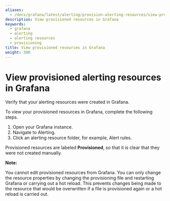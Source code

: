 ```yaml
---
aliases:
  - /docs/grafana/latest/alerting/provision-alerting-resources/view-provisioned-resources
description: View provisioned resources in Grafana
keywords:
  - grafana
  - alerting
  - alerting resources
  - provisioning
title: View provisioned resources in Grafana
weight: 300
---
```


# View provisioned alerting resources in Grafana

Verify that your alerting resources were created in Grafana.

To view your provisioned resources in Grafana, complete the following steps.

1. Open your Grafana instance.
1. Navigate to Alerting.
1. Click an alerting resource folder, for example, Alert rules.

Provisioned resources are labeled **Provisioned**, so that it is clear that they were not created manually.

**Note:**

You cannot edit provisioned resources from Grafana. You can only change the resource properties by changing the provisioning file and restarting Grafana or carrying out a hot reload. This prevents changes being made to the resource that would be overwritten if a file is provisioned again or a hot reload is carried out.
